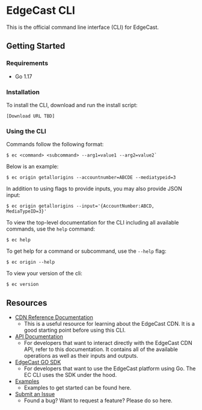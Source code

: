 # EdgeCast CLI

This is the official command line interface (CLI) for EdgeCast.

## Getting Started

### Requirements
- Go 1.17

### Installation
To install the CLI, download and run the install script:
```
[Download URL TBD]
```

### Using the CLI
Commands follow the following format:
```
$ ec <command> <subcommand> --arg1=value1 --arg2=value2`
```

Below is an example:
```
$ ec origin getallorigins --accountnumber=ABCDE --mediatypeid=3
```

In addition to using flags to provide inputs, you may also provide JSON input:
```
$ ec origin getallorigins --input='{AccountNumber:ABCD, MediaTypeID=3}'
```

To view the top-level documentation for the CLI including all available commands, use the `help` command:
```
$ ec help
```

To get help for a command or subcommand, use the `--help` flag:
```
$ ec origin --help
```

To view your version of the cli:
```
$ ec version
```

## Resources

* [CDN Reference Documentation](https://docs.edgecast.com/cdn/index.html)
    * This is a useful resource for learning about the EdgeCast CDN. It is a good starting point before using this CLI.
* [API Documentation](https://docs.edgecast.com/cdn/index.html#REST-API.htm%3FTocPath%3D_____8)
    * For developers that want to interact directly with the EdgeCast CDN API, refer to this documentation. It contains all of the available operations as well as their inputs and outputs.
* [EdgeCast GO SDK](https://github.com/EdgeCast/ec-sdk-go)
    * For developers that want to use the EdgeCast platform using Go. The EC CLI uses the SDK under the hood.
* [Examples](https://github.com/EdgeCast/ec-cli/tree/main/example)
    * Examples to get started can be found here.
* [Submit an Issue](https://github.com/EdgeCast/ec-cli/issues)
    * Found a bug? Want to request a feature? Please do so here.